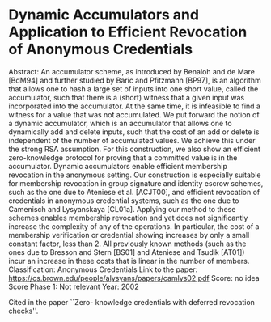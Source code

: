 # Dynamic Accumulators and Application to Efficient Revocation of Anonymous Credentials

Abstract: An accumulator scheme, as introduced by Benaloh and de Mare [BdM94] and further studied by Baric and Pfitzmann [BP97], is an algorithm that allows one to hash a large set of inputs into one short value, called the accumulator, such that there is a (short) witness that a given input was incorporated into the accumulator. At the same time, it is infeasible to find a witness for a value that was not accumulated. We put forward the notion of a dynamic accumulator, which is an accumulator that allows one to dynamically add and delete inputs, such that the cost of an add or delete is independent of the number of accumulated values. We achieve this under the strong RSA assumption. For this construction, we also show an efficient zero-knowledge protocol for proving that a committed value is in the accumulator. Dynamic accumulators enable efficient membership revocation in the anonymous setting. Our construction is especially suitable for membership revocation in group signature and identity escrow schemes, such as the one due to Ateniese et al. [ACJT00], and efficient revocation of credentials in anonymous credential systems, such as the one due to Camenisch and Lysyanskaya [CL01a]. Applying our method to these schemes enables membership revocation and yet does not significantly increase the complexity of any of the operations. In particular, the cost of a membership verification or credential
showing increases by only a small constant factor, less than 2. All previously known methods (such as the ones due to Bresson and Stern [BS01] and Ateniese and Tsudik [AT01]) incur an increase in these costs that is linear in the number of members.
Classification: Anonymous Credentials
Link to the paper: https://cs.brown.edu/people/alysyans/papers/camlys02.pdf
Score: no idea
Score Phase 1: Not relevant
Year: 2002

Cited in the paper ``Zero- knowledge credentials with deferred revocation checks''.